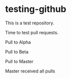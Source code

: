 # testing-github
This is a test repository.

Time to test pull requests.

Pull to Alpha

Pull to Beta

Pull to Master

Master received all pulls
